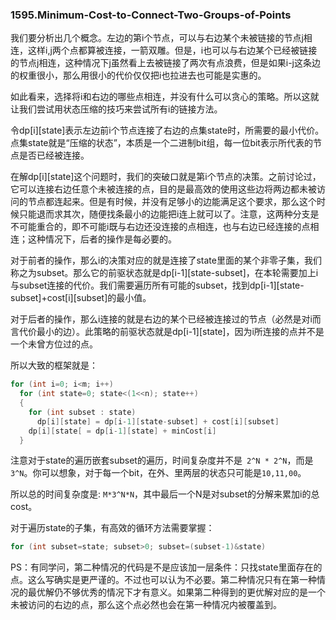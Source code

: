 ### 1595.Minimum-Cost-to-Connect-Two-Groups-of-Points

我们要分析出几个概念。左边的第i个节点，可以与右边某个未被链接的节点j相连，这样i,j两个点都算被连接，一箭双雕。但是，i也可以与右边某个已经被链接的节点j相连，这种情况下j虽然看上去被链接了两次有点浪费，但是如果i-j这条边的权重很小，那么用很小的代价仅仅把i也拉进去也可能是实惠的。

如此看来，选择将i和右边的哪些点相连，并没有什么可以贪心的策略。所以这就让我们尝试用状态压缩的技巧来尝试所有i的链接方法。

令dp[i][state]表示左边前i个节点连接了右边的点集state时，所需要的最小代价。点集state就是“压缩的状态”，本质是一个二进制bit组，每一位bit表示所代表的节点是否已经被连接。

在解dp[i][state]这个问题时，我们的突破口就是第i个节点的决策。之前讨论过，它可以连接右边任意个未被连接的点，目的是最高效的使用这些边将两边都未被访问的节点都连起来。但是有时候，并没有足够小的边能满足这个要求，那么这个时候只能退而求其次，随便找条最小的边能把i连上就可以了。注意，这两种分支是不可能重合的，即不可能i既与右边还没连接的点相连，也与右边已经连接的点相连；这种情况下，后者的操作是每必要的。

对于前者的操作，那么i的决策对应的就是连接了state里面的某个非零子集，我们称之为subset。那么它的前驱状态就是dp[i-1][state-subset]，在本轮需要加上i与subset连接的代价。我们需要遍历所有可能的subset，找到dp[i-1][state-subset]+cost[i][subset]的最小值。

对于后者的操作，那么i连接的就是右边的某个已经被连接过的节点（必然是对i而言代价最小的边）。此策略的前驱状态就是dp[i-1][state]，因为i所连接的点并不是一个未曾方位过的点。

所以大致的框架就是：
```cpp
for (int i=0; i<m; i++)
  for (int state=0; state<(1<<n); state++)    
  {
    for (int subset : state)
      dp[i][state] = dp[i-1][state-subset] + cost[i][subset]
    dp[i][state[ = dp[i-1][state] + minCost[i]
  }
```
注意对于state的遍历嵌套subset的遍历，时间复杂度并不是``` 2^N * 2^N```，而是```3^N```。你可以想象，对于每一个bit，在外、里两层的状态只可能是```10,11,00```。

所以总的时间复杂度是: ```M*3^N*N```，其中最后一个N是对subset的分解来累加i的总cost。

对于遍历state的子集，有高效的循环方法需要掌握：
```cpp
for (int subset=state; subset>0; subset=(subset-1)&state)
```
PS：有同学问，第二种情况的代码是不是应该加一层条件：只找state里面存在的点。这么写确实是更严谨的。不过也可以认为不必要。第二种情况只有在第一种情况的最优解仍不够优秀的情况下才有意义。如果第二种得到的更优解对应的是一个未被访问的右边的点，那么这个点必然也会在第一种情况内被覆盖到。

